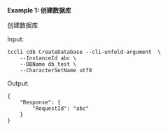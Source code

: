 **Example 1: 创建数据库**

创建数据库

Input: 

```
tccli cdb CreateDatabase --cli-unfold-argument  \
    --InstanceId abc \
    --DBName db_test \
    --CharacterSetName utf8
```

Output: 
```
{
    "Response": {
        "RequestId": "abc"
    }
}
```

